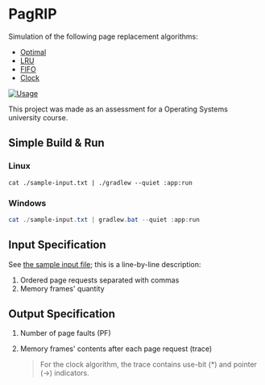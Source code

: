 # PagRIP

Simulation of the following page replacement algorithms:

- [Optimal](https://en.wikipedia.org/wiki/Page_replacement_algorithm#The_theoretically_optimal_page_replacement_algorithm)
- [LRU](https://en.wikipedia.org/wiki/Page_replacement_algorithm#Least_recently_used)
- [FIFO](https://en.wikipedia.org/wiki/Page_replacement_algorithm#First-in,_first-out)
- [Clock](https://en.wikipedia.org/wiki/Page_replacement_algorithm#Clock)

[![Usage](https://asciinema.org/a/WVkCtpxqBrfRGhUyXA0GS4QTM.svg)](https://asciinema.org/a/WVkCtpxqBrfRGhUyXA0GS4QTM)

This project was made as an assessment for a Operating Systems university course.

## Simple Build & Run

### Linux

```shell
cat ./sample-input.txt | ./gradlew --quiet :app:run
```

### Windows

```powershell
cat ./sample-input.txt | gradlew.bat --quiet :app:run
```

## Input Specification

See [the sample input file](./sample-input.txt); this is a line-by-line description:

1. Ordered page requests separated with commas
2. Memory frames' quantity

## Output Specification

1. Number of page faults (PF)
2. Memory frames' contents after each page request (trace)

	> For the clock algorithm, the trace contains use-bit (*) and pointer (->) indicators.